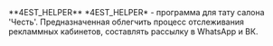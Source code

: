 <!doctype html>
<html>
    <head>
        **4EST_HELPER**
    </head>
    <body>
        *4EST_HELPER* - программа для тату салона 'Честь'. Предназначенная облегчить процесс отслеживания рекламмных кабинетов, составлять рассылку в WhatsApp и ВК.
    </body>
</html>
